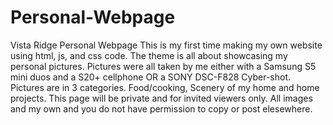 # Personal-Webpage
Vista Ridge Personal Webpage
This is my first time making my own website using html, js, and css code.
The theme is all about showcasing my personal pictures.
Pictures were all taken by me either with a Samsung S5 mini duos and a S20+ cellphone OR a SONY DSC-F828 Cyber-shot.
Pictures are in 3 categories. Food/cooking, Scenery of my home and home projects.
This page will be private and for invited viewers only.
All images and my own and you do not have permission to copy or post elesewhere.
